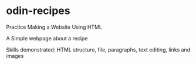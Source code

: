 # odin-recipes
Practice Making a Website Using HTML

A Simple webpage about a recipe

Skills demonstrated: HTML structure, file, paragraphs, text editing, links and images
